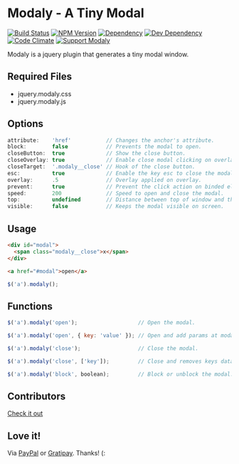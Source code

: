 # Modaly - A Tiny Modal

[![Build Status](https://img.shields.io/travis/wbotelhos/modaly/master.svg)](https://travis-ci.org/wbotelhos/modaly "Travis CI")
[![NPM Version](https://badge.fury.io/js/modaly.svg)](https://badge.fury.io/js/modaly)
[![Dependency](https://david-dm.org/wbotelhos/modaly.svg)](https://david-dm.org/wbotelhos/modaly "Dependency Status")
[![Dev Dependency](https://david-dm.org/wbotelhos/modaly/dev-status.svg)](https://david-dm.org/wbotelhos/modaly#info=devDependencies "Dev Dependency Status")
[![Code Climate](https://codeclimate.com/github/wbotelhos/modaly.png)](https://codeclimate.com/github/wbotelhos/modaly)
[![Support Modaly](http://img.shields.io/gittip/wbotelhos.svg)](https://gratipay.com/~wbotelhos)

Modaly is a jquery plugin that generates a tiny modal window.

## Required Files

+ jquery.modaly.css
+ jquery.modaly.js

## Options

```js
attribute:    'href'           // Changes the anchor's attribute.
block:        false            // Prevents the modal to open.
closeButton:  true             // Show the close button.
closeOverlay: true             // Enable close modal clicking on overlay.
closeTarget:  '.modaly__close' // Hook of the close button.
esc:          true             // Enable the key esc to close the modal.
overlay:      .5               // Overlay applied on overlay.
prevent:      true             // Prevent the click action on binded element.
speed:        200              // Speed to open and close the modal.
top:          undefined        // Distance between top of window and the modal.
visible:      false            // Keeps the modal visible on screen.
```

## Usage

```html
<div id="modal">
  <span class="modaly__close">x</span>
</div>
```

```html
<a href="#modal">open</a>
```

```js
$('a').modaly();
```

## Functions

```js
$('a').modaly('open');                   // Open the modal.

$('a').modaly('open', { key: 'value' }); // Open and add params at modal.

$('a').modaly('close');                  // Close the modal.

$('a').modaly('close', ['key']);         // Close and removes keys data from modal.

$('a').modaly('block', boolean);         // Block or unblock the modal.
```

## Contributors

[Check it out](http://github.com/wbotelhos/modaly/graphs/contributors)

## Love it!

Via [PayPal](https://www.paypal.com/cgi-bin/webscr?cmd=_donations&business=X8HEP2878NDEG&item_name=modaly) or [Gratipay](https://gratipay.com/modaly). Thanks! (:
